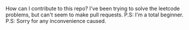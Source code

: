 How can I contribute to this repo? I've been trying to solve the leetcode problems, but can't seem to make pull requests. 
P.S: I'm a total beginner.
P.S: Sorry for any inconvenience caused.
